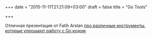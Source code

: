 +++
date = "2015-11-11T21:21:09+03:00"
draft = false
title = "Go Tools"

+++

<p>Отличная презентация от&nbsp;Fatih Arslan <a href="https://speakerdeck.com/farslan/tools-for-working-with-go-code">про различные инструменты, которые упрощают работу с Go кодом</a>.</p>

